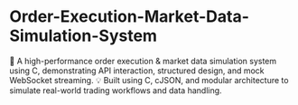 # Order-Execution-Market-Data-Simulation-System
🚀 A high-performance order execution &amp; market data simulation system using C, demonstrating API interaction, structured design, and mock WebSocket streaming.  💡 Built using C, cJSON, and modular architecture to simulate real-world trading workflows and data handling.
